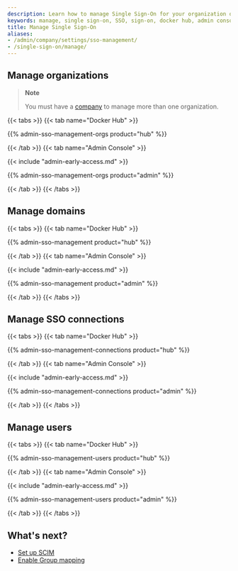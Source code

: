 ```yaml
---
description: Learn how to manage Single Sign-On for your organization or company.
keywords: manage, single sign-on, SSO, sign-on, docker hub, admin console, admin, security
title: Manage Single Sign-On
aliases:
- /admin/company/settings/sso-management/
- /single-sign-on/manage/
---
```


## Manage organizations

> **Note**
>
> You must have a [company](/admin/company/) to manage more than one organization.

{{< tabs >}}
{{< tab name="Docker Hub" >}}

{{% admin-sso-management-orgs product="hub" %}}

{{< /tab >}}
{{< tab name="Admin Console" >}}

{{< include "admin-early-access.md" >}}

{{% admin-sso-management-orgs product="admin" %}}

{{< /tab >}}
{{< /tabs >}}

## Manage domains

{{< tabs >}}
{{< tab name="Docker Hub" >}}

{{% admin-sso-management product="hub" %}}

{{< /tab >}}
{{< tab name="Admin Console" >}}

{{< include "admin-early-access.md" >}}

{{% admin-sso-management product="admin" %}}

{{< /tab >}}
{{< /tabs >}}

## Manage SSO connections

{{< tabs >}}
{{< tab name="Docker Hub" >}}

{{% admin-sso-management-connections product="hub" %}}

{{< /tab >}}
{{< tab name="Admin Console" >}}

{{< include "admin-early-access.md" >}}

{{% admin-sso-management-connections product="admin" %}}

{{< /tab >}}
{{< /tabs >}}

## Manage users

{{< tabs >}}
{{< tab name="Docker Hub" >}}

{{% admin-sso-management-users product="hub" %}}

{{< /tab >}}
{{< tab name="Admin Console" >}}

{{< include "admin-early-access.md" >}}

{{% admin-sso-management-users product="admin" %}}

{{< /tab >}}
{{< /tabs >}}

## What's next?

- [Set up SCIM](../../scim.md)
- [Enable Group mapping](../../group-mapping.md)

